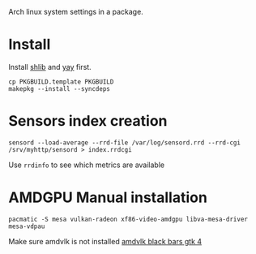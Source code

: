 Arch linux system settings in a package.

# Install

Install [shlib](https://github.com/user827/shlib) and
[yay](https://aur.archlinux.org/packages/yay) first.

```
cp PKGBUILD.template PKGBUILD
makepkg --install --syncdeps
```

# Sensors index creation

```
sensord --load-average --rrd-file /var/log/sensord.rrd --rrd-cgi /srv/myhttp/sensord > index.rrdcgi
```
Use `rrdinfo` to see which metrics are available

# AMDGPU Manual installation

```
pacmatic -S mesa vulkan-radeon xf86-video-amdgpu libva-mesa-driver mesa-vdpau
```

Make sure amdvlk is not installed
[amdvlk black bars gtk
4](https://www.reddit.com/r/gnome/comments/1fsf6wz/thick_black_borders_around_some_windows/)
